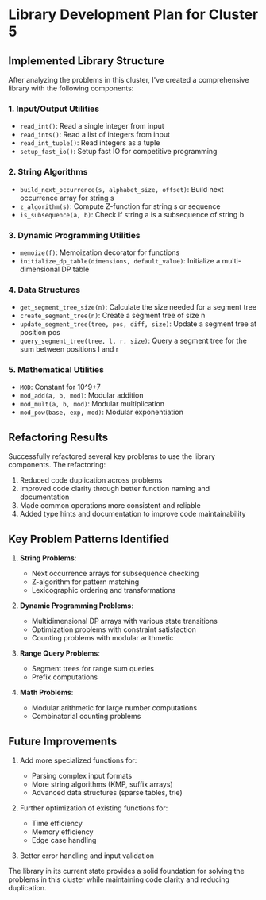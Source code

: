 # Library Development Plan for Cluster 5

## Implemented Library Structure

After analyzing the problems in this cluster, I've created a comprehensive library with the following components:

### 1. Input/Output Utilities
- `read_int()`: Read a single integer from input
- `read_ints()`: Read a list of integers from input
- `read_int_tuple()`: Read integers as a tuple
- `setup_fast_io()`: Setup fast IO for competitive programming

### 2. String Algorithms
- `build_next_occurrence(s, alphabet_size, offset)`: Build next occurrence array for string s
- `z_algorithm(s)`: Compute Z-function for string s or sequence
- `is_subsequence(a, b)`: Check if string a is a subsequence of string b

### 3. Dynamic Programming Utilities
- `memoize(f)`: Memoization decorator for functions
- `initialize_dp_table(dimensions, default_value)`: Initialize a multi-dimensional DP table

### 4. Data Structures
- `get_segment_tree_size(n)`: Calculate the size needed for a segment tree
- `create_segment_tree(n)`: Create a segment tree of size n
- `update_segment_tree(tree, pos, diff, size)`: Update a segment tree at position pos
- `query_segment_tree(tree, l, r, size)`: Query a segment tree for the sum between positions l and r

### 5. Mathematical Utilities
- `MOD`: Constant for 10^9+7
- `mod_add(a, b, mod)`: Modular addition
- `mod_mult(a, b, mod)`: Modular multiplication
- `mod_pow(base, exp, mod)`: Modular exponentiation

## Refactoring Results

Successfully refactored several key problems to use the library components. The refactoring:
1. Reduced code duplication across problems
2. Improved code clarity through better function naming and documentation
3. Made common operations more consistent and reliable
4. Added type hints and documentation to improve code maintainability

## Key Problem Patterns Identified

1. **String Problems**:
   - Next occurrence arrays for subsequence checking
   - Z-algorithm for pattern matching
   - Lexicographic ordering and transformations

2. **Dynamic Programming Problems**:
   - Multidimensional DP arrays with various state transitions
   - Optimization problems with constraint satisfaction
   - Counting problems with modular arithmetic

3. **Range Query Problems**:
   - Segment trees for range sum queries
   - Prefix computations

4. **Math Problems**:
   - Modular arithmetic for large number computations
   - Combinatorial counting problems

## Future Improvements

1. Add more specialized functions for:
   - Parsing complex input formats
   - More string algorithms (KMP, suffix arrays)
   - Advanced data structures (sparse tables, trie)

2. Further optimization of existing functions for:
   - Time efficiency
   - Memory efficiency
   - Edge case handling

3. Better error handling and input validation

The library in its current state provides a solid foundation for solving the problems in this cluster while maintaining code clarity and reducing duplication.
